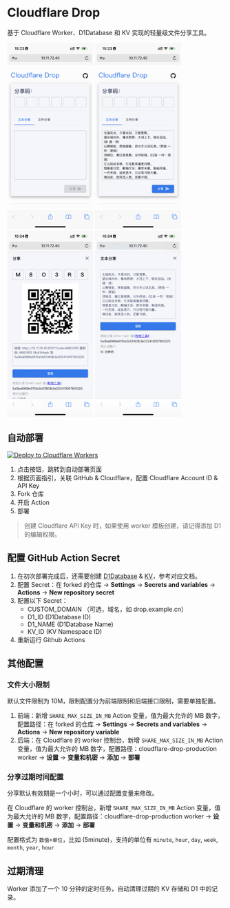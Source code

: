 # Cloudflare Drop

基于 Cloudflare Worker、D1Database 和 KV 实现的轻量级文件分享工具。

<img src="assets/IMG_5810.png" width="200">
<img src="assets/IMG_5811.png" width="200">
<img src="assets/IMG_5812.png" width="200">
<img src="assets/IMG_5813.png" width="200">

## 自动部署

[![Deploy to Cloudflare Workers](https://deploy.workers.cloudflare.com/button)](https://deploy.workers.cloudflare.com/?url=https://github.com/oustn/cloudflare-drop)

1. 点击按钮，跳转到自动部署页面
2. 根据页面指引，关联 GitHub & Cloudflare，配置 Cloudflare Account ID & API Key
3. Fork 仓库
4. 开启 Action
5. 部署

> 创建 Cloudflare API Key 时，如果使用 worker 模板创建，请记得添加 D1 的编辑权限。

## 配置 GitHub Action Secret

1. 在初次部署完成后，还需要创建 [D1Database](https://developers.cloudflare.com/d1/get-started/#2-create-a-database) & [KV](https://developers.cloudflare.com/kv/get-started/#2-create-a-kv-namespace)，参考对应文档。
2. 配置 Secret：在 forked 的仓库 -> **Settings** -> **Secrets and variables** -> **Actions** -> **New repository secret**
3. 配置以下 Secret：
   - CUSTOM_DOMAIN （可选，域名，如 drop.example.cn）
   - D1_ID (D1Database ID)
   - D1_NAME (D1Database Name)
   - KV_ID (KV Namespace ID)
4. 重新运行 Github Actions

## 其他配置

### 文件大小限制

默认文件限制为 10M，限制配置分为前端限制和后端接口限制，需要单独配置。

1. 前端：新增 `SHARE_MAX_SIZE_IN_MB` Action 变量，值为最大允许的 MB 数字，配置路径：在 forked 的仓库 -> **Settings** -> **Secrets and variables** -> **Actions** -> **New repository variable**
2. 后端：在 Cloudflare 的 worker 控制台，新增 `SHARE_MAX_SIZE_IN_MB` Action 变量，值为最大允许的 MB 数字，配置路径：cloudflare-drop-production worker -> **设置** -> **变量和机密** -> **添加** -> **部署**

### 分享过期时间配置

分享默认有效期是一个小时，可以通过配置变量来修改。

在 Cloudflare 的 worker 控制台，新增 `SHARE_MAX_SIZE_IN_MB` Action 变量，值为最大允许的 MB 数字，配置路径：cloudflare-drop-production worker -> **设置** -> **变量和机密** -> **添加** -> **部署**

配置格式为 `数值+单位`，比如 (5minute)，支持的单位有 `minute`, `hour`, `day`, `week`, `month`, `year`, `hour`

## 过期清理

Worker 添加了一个 10 分钟的定时任务，自动清理过期的 KV 存储和 D1 中的记录。
